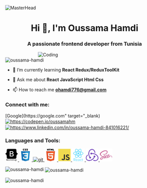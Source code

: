 ![MasterHead](https://64.media.tumblr.com/c5543874b9cbe98da1d20945a45e989b/tumblr_o5a5r9Z9O71tvppquo1_r1_1280.gifv
)
<h1 align="center">Hi 👋, I'm Oussama Hamdi</h1>
<h3 align="center">A passionate frontend developer from Tunisia</h3>
<img align="right" alt="Coding" width="400" src='https://i.pinimg.com/originals/54/e3/7d/54e37d8074ebcde1d96c77d7b2a7f310.gif'>
<p align="left"> <img src="https://komarev.com/ghpvc/?username=oussama-hamdi&label=Profile%20views&color=0e75b6&style=flat" alt="oussama-hamdi" /> </p>

- 🌱 I’m currently learning **React Redux/ReduxToolKit**

- 💬 Ask me about **React JavaScript Html Css**

- 📫 How to reach me **ohamdi776@gmail.com**

<h3 align="left">Connect with me:</h3>
<p align="left">
[Google](https://google.com" target="_blank)
<a href="https://codepen.io/oussamahm" target="_blank"><img align="center" src="https://raw.githubusercontent.com/rahuldkjain/github-profile-readme-generator/master/src/images/icons/Social/codepen.svg" alt="https://codepen.io/oussamahm" height="30" width="40" /></a>
<a href="https://www.linkedin.com/in/oussama-hamdi-841016221/" target="_blank"><img align="center" src="https://raw.githubusercontent.com/rahuldkjain/github-profile-readme-generator/master/src/images/icons/Social/linked-in-alt.svg" alt="https://www.linkedin.com/in/oussama-hamdi-841016221/" height="30" width="40" /></a>
</p>

<h3 align="left">Languages and Tools:</h3>
<p align="left"> <a href="https://getbootstrap.com" target="_blank" rel="noreferrer"> <img src="https://raw.githubusercontent.com/devicons/devicon/master/icons/bootstrap/bootstrap-plain-wordmark.svg" alt="bootstrap" width="40" height="40"/> </a> <a href="https://www.w3schools.com/css/" target="_blank" rel="noreferrer"> <img src="https://raw.githubusercontent.com/devicons/devicon/master/icons/css3/css3-original-wordmark.svg" alt="css3" width="40" height="40"/> </a> <a href="https://git-scm.com/" target="_blank" rel="noreferrer"> <img src="https://www.vectorlogo.zone/logos/git-scm/git-scm-icon.svg" alt="git" width="40" height="40"/> </a> <a href="https://www.w3.org/html/" target="_blank" rel="noreferrer"> <img src="https://raw.githubusercontent.com/devicons/devicon/master/icons/html5/html5-original-wordmark.svg" alt="html5" width="40" height="40"/> </a> <a href="https://developer.mozilla.org/en-US/docs/Web/JavaScript" target="_blank" rel="noreferrer"> <img src="https://raw.githubusercontent.com/devicons/devicon/master/icons/javascript/javascript-original.svg" alt="javascript" width="40" height="40"/> </a> <a href="https://reactjs.org/" target="_blank" rel="noreferrer"> <img src="https://raw.githubusercontent.com/devicons/devicon/master/icons/react/react-original-wordmark.svg" alt="react" width="40" height="40"/> </a> <a href="https://redux.js.org" target="_blank" rel="noreferrer"> <img src="https://raw.githubusercontent.com/devicons/devicon/master/icons/redux/redux-original.svg" alt="redux" width="40" height="40"/> </a> <a href="https://sass-lang.com" target="_blank" rel="noreferrer"> <img src="https://raw.githubusercontent.com/devicons/devicon/master/icons/sass/sass-original.svg" alt="sass" width="40" height="40"/> </a> </p>

<p><img align="left" src="https://github-readme-stats.vercel.app/api/top-langs?username=oussama-hamdi&show_icons=true&locale=en&layout=compact" alt="oussama-hamdi" /></p>

<p>&nbsp;<img align="center" src="https://github-readme-stats.vercel.app/api?username=oussama-hamdi&show_icons=true&locale=en" alt="oussama-hamdi" /></p>

<p><img align="center" src="https://github-readme-streak-stats.herokuapp.com/?user=oussama-hamdi&" alt="oussama-hamdi" /></p>
